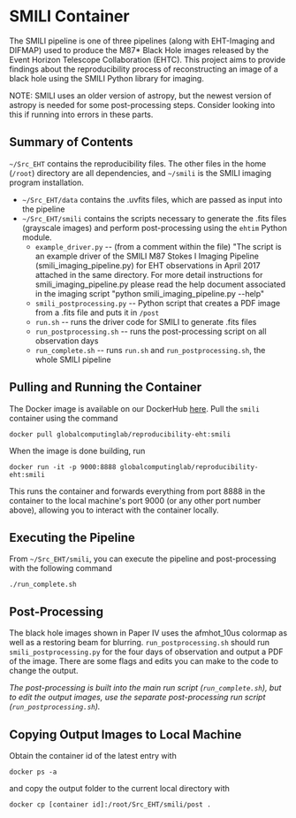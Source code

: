 # SMILI Container

The SMILI pipeline is one of three pipelines (along with EHT-Imaging and DIFMAP) used to produce the M87* Black Hole images released by the Event Horizon Telescope Collaboration (EHTC). This project aims to provide findings about the reproducibility process of reconstructing an image of a black hole using the SMILI Python library for imaging.

NOTE: SMILI uses an older version of astropy, but the newest version of astropy is needed for some post-processing steps. Consider looking into this if running into errors in these parts.

## Summary of Contents
`~/Src_EHT` contains the reproducibility files. The other files in the home (`/root`) directory are all dependencies, and `~/smili` is the SMILI imaging program installation.  
* `~/Src_EHT/data` contains the .uvfits files, which are passed as input into the pipeline
* `~/Src_EHT/smili` contains the scripts necessary to generate the .fits files (grayscale images) and perform post-processing using the `ehtim` Python module.
  * `example_driver.py` -- (from a comment within the file) "The script is an example driver of the SMILI M87 Stokes I Imaging Pipeline
(smili_imaging_pipeline.py) for EHT observations in April 2017 attached in the
same directory. For more detail instructions for smili_imaging_pipeline.py
please read the help document associated in the imaging script
"python smili_imaging_pipeline.py --help"
  * `smili_postprocessing.py` -- Python script that creates a PDF image from a .fits file and puts it in `/post`
  * `run.sh` -- runs the driver code for SMILI to generate .fits files
  * `run_postprocessing.sh` -- runs the post-processing script on all observation days
  * `run_complete.sh` -- runs `run.sh` and `run_postprocessing.sh`, the whole SMILI pipeline

## Pulling and Running the Container
The Docker image is available on our DockerHub [here](https://hub.docker.com/r/globalcomputinglab/reproducibility-eht/tags). Pull the `smili` container using the command

```
docker pull globalcomputinglab/reproducibility-eht:smili
```
When the image is done building, run 
```
docker run -it -p 9000:8888 globalcomputinglab/reproducibility-eht:smili
```
This runs the container and forwards everything from port 8888 in the container to the local machine's port 9000 (or any other port number above), allowing you to interact with the container locally.

## Executing the Pipeline
From `~/Src_EHT/smili`, you can execute the pipeline and post-processing with the following command

```
./run_complete.sh
```

## Post-Processing
The black hole images shown in Paper IV uses the afmhot_10us colormap as well as a restoring beam for blurring. ```run_postprocessing.sh``` should run ```smili_postprocessing.py``` for the four days of observation and output a PDF of the image. There are some flags and edits you can make to the code to change the output.

*The post-processing is built into the main run script (`run_complete.sh`), but to edit the output images, use the separate post-processing run script (`run_postprocessing.sh`).*

## Copying Output Images to Local Machine
Obtain the container id of the latest entry with
```
docker ps -a
```
and copy the output folder to the current local directory with
```
docker cp [container id]:/root/Src_EHT/smili/post .
```